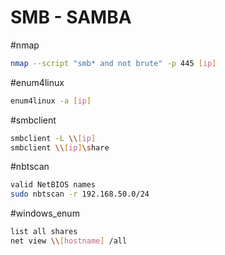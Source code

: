 # SMB - SAMBA
#nmap

```sh
nmap --script "smb* and not brute" -p 445 [ip]
```

#enum4linux

```sh
enum4linux -a [ip]
```

#smbclient

```sh
smbclient -L \\[ip]
smbclient \\[ip]\share
```

#nbtscan

``` bash
valid NetBIOS names
sudo nbtscan -r 192.168.50.0/24
```

#windows_enum

``` bash
list all shares
net view \\[hostname] /all
```
